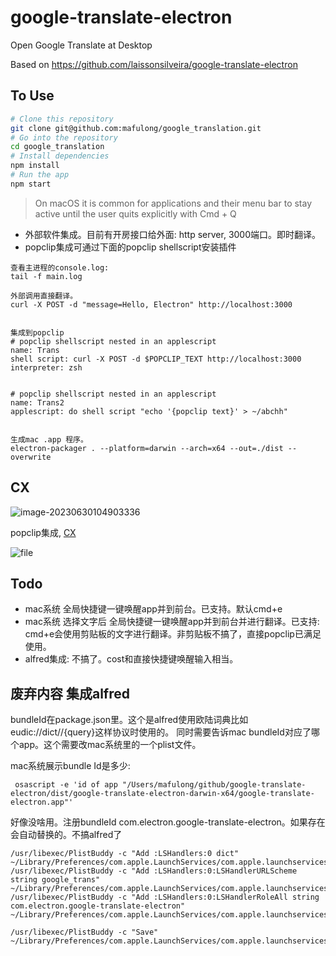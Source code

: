 # google-translate-electron

Open Google Translate at Desktop

Based on https://github.com/laissonsilveira/google-translate-electron

## To Use

```bash
# Clone this repository
git clone git@github.com:mafulong/google_translation.git
# Go into the repository
cd google_translation
# Install dependencies
npm install
# Run the app
npm start
```

> On macOS it is common for applications and their menu bar to stay active until the user quits explicitly with Cmd + Q

- 外部软件集成。目前有开房接口给外面: http server, 3000端口。即时翻译。
- popclip集成可通过下面的popclip shellscript安装插件

```
查看主进程的console.log:
tail -f main.log

外部调用直接翻译。
curl -X POST -d "message=Hello, Electron" http://localhost:3000


集成到popclip
# popclip shellscript nested in an applescript 
name: Trans
shell script: curl -X POST -d $POPCLIP_TEXT http://localhost:3000
interpreter: zsh


# popclip shellscript nested in an applescript 
name: Trans2
applescript: do shell script "echo '{popclip text}' > ~/abchh"


生成mac .app 程序。
electron-packager . --platform=darwin --arch=x64 --out=./dist --overwrite
```



## CX

![image-20230630104903336](https://cdn.jsdelivr.net/gh/mafulong/mdPic@vv8/v8/202306301049621.png)



popclip集成, [CX](https://cdn.jsdelivr.net/gh/mafulong/mdPic@vv8/v8/202306301120951.gif)



![file](https://cdn.jsdelivr.net/gh/mafulong/mdPic@vv8/v8/202306301126598.gif)

## Todo

- mac系统 全局快捷键一键唤醒app并到前台。已支持。默认cmd+e
- mac系统 选择文字后 全局快捷键一键唤醒app并到前台并进行翻译。已支持: cmd+e会使用剪贴板的文字进行翻译。非剪贴板不搞了，直接popclip已满足使用。
- alfred集成: 不搞了。cost和直接快捷键唤醒输入相当。

## 废弃内容 集成alfred

bundleId在package.json里。这个是alfred使用欧陆词典比如eudic://dict//{query}这样协议时使用的。 同时需要告诉mac bundleId对应了哪个app。这个需要改mac系统里的一个plist文件。


mac系统展示bundle Id是多少: 
```
 osascript -e 'id of app "/Users/mafulong/github/google-translate-electron/dist/google-translate-electron-darwin-x64/google-translate-electron.app"'
```


好像没啥用。注册bundleId com.electron.google-translate-electron。如果存在会自动替换的。不搞alfred了
```
/usr/libexec/PlistBuddy -c "Add :LSHandlers:0 dict" ~/Library/Preferences/com.apple.LaunchServices/com.apple.launchservices.secure.plist
/usr/libexec/PlistBuddy -c "Add :LSHandlers:0:LSHandlerURLScheme string google_trans" ~/Library/Preferences/com.apple.LaunchServices/com.apple.launchservices.secure.plist
/usr/libexec/PlistBuddy -c "Add :LSHandlers:0:LSHandlerRoleAll string com.electron.google-translate-electron" ~/Library/Preferences/com.apple.LaunchServices/com.apple.launchservices.secure.plist

/usr/libexec/PlistBuddy -c "Save" ~/Library/Preferences/com.apple.LaunchServices/com.apple.launchservices.secure.plist
```
